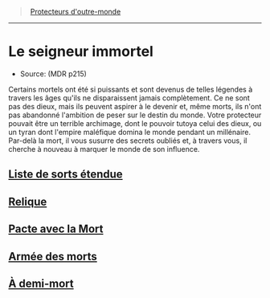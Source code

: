 ﻿---
!SubClassItem
Name: Le seigneur immortel
Source: (MDR p215)
ParentClassId: hd_warlock.md
Id: warlock_immortal_hd.md#le-seigneur-immortel
RootId: warlock_immortal_hd.md
ParentLink: warlock_hd.md#protecteurs-doutre-monde
ParentName: Protecteurs d'outre-monde
NameLevel: 1
Attributes: {}
---
>  [Protecteurs d'outre-monde](hd_warlock_protecteurs_doutre_monde.md)

---


# Le seigneur immortel

- Source: (MDR p215)

Certains mortels ont été si puissants et sont devenus de telles légendes à travers les âges qu'ils ne disparaissent jamais complètement. Ce ne sont pas des dieux, mais ils peuvent aspirer à le devenir et, même morts, ils n'ont pas abandonné l'ambition de peser sur le destin du monde. Votre protecteur pouvait être un terrible archimage, dont le pouvoir tutoya celui des dieux, ou un tyran dont l'empire maléfique domina le monde pendant un millénaire. Par-delà la mort, il vous susurre des secrets oubliés et, à travers vous, il cherche à nouveau à marquer le monde de son influence.



## [Liste de sorts étendue](hd_warlock_immortal_liste_de_sorts_etendue.md)



## [Relique](hd_warlock_immortal_relique.md)



## [Pacte avec la Mort](hd_warlock_immortal_pacte_avec_la_mort.md)



## [Armée des morts](hd_warlock_immortal_armee_des_morts.md)



## [À demi-mort](hd_warlock_immortal_a_demi_mort.md)

